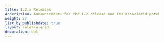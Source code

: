 ```yaml
---
title: 1.2.x Releases
description: Announcements for the 1.2 release and its associated patch releases.
weight: 27
list_by_publishdate: true
layout: release-grid
decoration: dot
---
```

